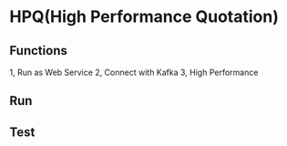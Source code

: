 # HPQ(High Performance Quotation)
## Functions
1, Run as Web Service
2, Connect with Kafka
3, High Performance

## Run

## Test